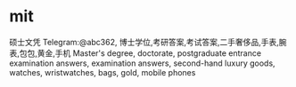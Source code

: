 # mit
硕士文凭 Telegram:@abc362, 博士学位,考研答案,考试答案,二手奢侈品,手表,腕表,包包,黄金,手机 Master's degree, doctorate, postgraduate entrance examination answers, examination answers, second-hand luxury goods, watches, wristwatches, bags, gold, mobile phones

